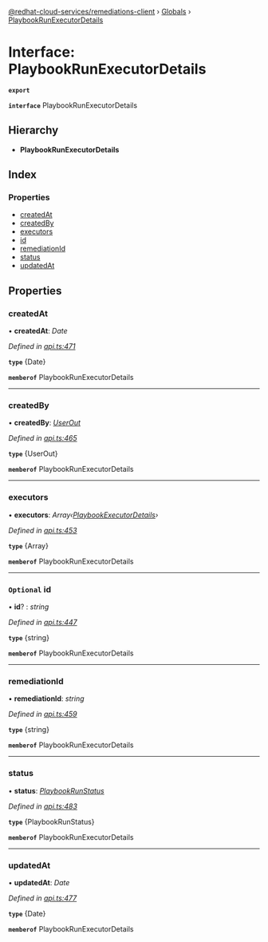 [@redhat-cloud-services/remediations-client](../README.md) › [Globals](../globals.md) › [PlaybookRunExecutorDetails](playbookrunexecutordetails.md)

# Interface: PlaybookRunExecutorDetails

**`export`** 

**`interface`** PlaybookRunExecutorDetails

## Hierarchy

* **PlaybookRunExecutorDetails**

## Index

### Properties

* [createdAt](playbookrunexecutordetails.md#createdat)
* [createdBy](playbookrunexecutordetails.md#createdby)
* [executors](playbookrunexecutordetails.md#executors)
* [id](playbookrunexecutordetails.md#optional-id)
* [remediationId](playbookrunexecutordetails.md#remediationid)
* [status](playbookrunexecutordetails.md#status)
* [updatedAt](playbookrunexecutordetails.md#updatedat)

## Properties

###  createdAt

• **createdAt**: *Date*

*Defined in [api.ts:471](https://github.com/RedHatInsights/javascript-clients/blob/master/packages/remediations/api.ts#L471)*

**`type`** {Date}

**`memberof`** PlaybookRunExecutorDetails

___

###  createdBy

• **createdBy**: *[UserOut](userout.md)*

*Defined in [api.ts:465](https://github.com/RedHatInsights/javascript-clients/blob/master/packages/remediations/api.ts#L465)*

**`type`** {UserOut}

**`memberof`** PlaybookRunExecutorDetails

___

###  executors

• **executors**: *Array‹[PlaybookExecutorDetails](playbookexecutordetails.md)›*

*Defined in [api.ts:453](https://github.com/RedHatInsights/javascript-clients/blob/master/packages/remediations/api.ts#L453)*

**`type`** {Array<PlaybookExecutorDetails>}

**`memberof`** PlaybookRunExecutorDetails

___

### `Optional` id

• **id**? : *string*

*Defined in [api.ts:447](https://github.com/RedHatInsights/javascript-clients/blob/master/packages/remediations/api.ts#L447)*

**`type`** {string}

**`memberof`** PlaybookRunExecutorDetails

___

###  remediationId

• **remediationId**: *string*

*Defined in [api.ts:459](https://github.com/RedHatInsights/javascript-clients/blob/master/packages/remediations/api.ts#L459)*

**`type`** {string}

**`memberof`** PlaybookRunExecutorDetails

___

###  status

• **status**: *[PlaybookRunStatus](../enums/playbookrunstatus.md)*

*Defined in [api.ts:483](https://github.com/RedHatInsights/javascript-clients/blob/master/packages/remediations/api.ts#L483)*

**`type`** {PlaybookRunStatus}

**`memberof`** PlaybookRunExecutorDetails

___

###  updatedAt

• **updatedAt**: *Date*

*Defined in [api.ts:477](https://github.com/RedHatInsights/javascript-clients/blob/master/packages/remediations/api.ts#L477)*

**`type`** {Date}

**`memberof`** PlaybookRunExecutorDetails
